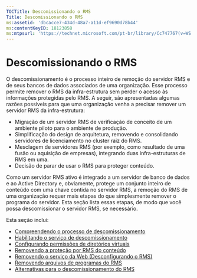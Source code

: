 ```yaml
---
TOCTitle: Descomissionando o RMS
Title: Descomissionando o RMS
ms:assetid: 'dbcacce7-434d-48a7-a11d-ef9690d78b44'
ms:contentKeyID: 18123858
ms:mtpsurl: 'https://technet.microsoft.com/pt-br/library/Cc747767(v=WS.10)'
---
```


Descomissionando o RMS
======================

O descomissionamento é o processo inteiro de remoção do servidor RMS e de seus bancos de dados associados de uma organização. Esse processo permite remover o RMS da infra-estrutura sem perder o acesso às informações protegidas pelo RMS. A seguir, são apresentadas algumas razões possíveis para que uma organização venha a precisar remover um servidor RMS da infra-estrutura:

-   Migração de um servidor RMS de verificação de conceito de um ambiente piloto para o ambiente de produção.
-   Simplificação do design de arquitetura, removendo e consolidando servidores de licenciamento no cluster raiz do RMS.
-   Mesclagem de servidores RMS (por exemplo, como resultado de uma fusão ou aquisição de empresas), integrando duas infra-estruturas de RMS em uma.
-   Decisão de parar de usar o RMS para proteger conteúdo.

Como um servidor RMS ativo é integrado a um servidor de banco de dados e ao Active Directory e, obviamente, protege um conjunto inteiro de conteúdo com uma chave contida no servidor RMS, a remoção do RMS de uma organização requer mais etapas do que simplesmente remover o programa do servidor. Esta seção lista essas etapas, de modo que você possa descomissionar o servidor RMS, se necessário.

Esta seção inclui:

-   [Compreendendo o processo de descomissionamento](https://technet.microsoft.com/57bd9949-9433-437b-93ed-ffb2dff9992e)
-   [Habilitando o serviço de descomissionamento](https://technet.microsoft.com/45226e85-b50d-41cc-aca7-0f603f8509d5)
-   [Configurando permissões de diretórios virtuais](https://technet.microsoft.com/45112111-9608-45b1-9a86-7b313d0a1579)
-   [Removendo a proteção por RMS do conteúdo](https://technet.microsoft.com/c30361e3-50d2-4474-a87d-d38de502cf9e)
-   [Removendo o serviço da Web (Desconfigurando o RMS)](https://technet.microsoft.com/68b4e2b0-b1b7-4b0a-8c1a-82ac27c1f12e)
-   [Removendo arquivos de programas do RMS](https://technet.microsoft.com/d1dc8a8b-f8de-487f-87b4-2174d449f0bc)
-   [Alternativas para o descomissionamento do RMS](https://technet.microsoft.com/4d32f35e-997d-4d10-ab66-efe217e853f7)
